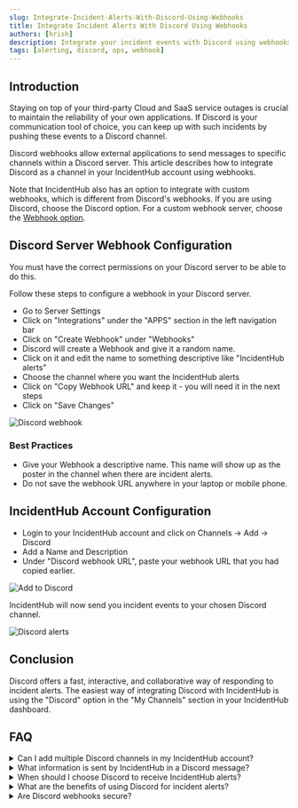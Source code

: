 ```yaml
---
slug: Integrate-Incident-Alerts-With-Discord-Using-Webhooks
title: Integrate Incident Alerts With Discord Using Webhooks
authors: [hrish]
description: Integrate your incident events with Discord using webhooks. Receive IncidentHub alerts directly in your Discord channel.
tags: [alerting, discord, ops, webhook]
---
```


<head>
<meta property="og:image" data-rh="true" content="https://storage.googleapis.com/ihub-static-storage/blog/discord.jpg" />
<meta name="twitter:image" data-rh="true" content="https://storage.googleapis.com/ihub-static-storage/blog/discord.jpg" />
</head>

## Introduction

Staying on top of your third-party Cloud and SaaS service outages is crucial to maintain the reliability of your own applications.
If Discord is your communication tool of choice, you can keep up with such incidents by pushing these events to a Discord channel.

Discord webhooks allow external applications to send messages to specific channels within a Discord server. This article describes how
to integrate Discord as a channel in your IncidentHub account using webhooks.

Note that IncidentHub also has an option to integrate with custom webhooks, which is different from Discord's webhooks. If you are using
Discord, choose the Discord option. For a custom webhook server, choose the
[Webhook option](https://docs.incidenthub.cloud/welcome-to-the-incidenthub-documentation/channels/webhook-integration).

## Discord Server Webhook Configuration

You must have the correct permissions on your Discord server to be able to do this.

Follow these steps to configure a webhook in your Discord server.

- Go to Server Settings
- Click on "Integrations" under the "APPS" section in the left navigation bar
- Click on "Create Webhook" under "Webhooks"
- Discord will create a Webhook and give it a random name.
- Click on it and edit the name to something descriptive like "IncidentHub alerts"
- Choose the channel where you want the IncidentHub alerts
- Click on "Copy Webhook URL" and keep it - you will need it in the next steps
- Click on "Save Changes"

![Discord webhook](/img/discord-webhook.png)

### Best Practices

- Give your Webhook a descriptive name. This name will show up as the poster in the channel when there are incident alerts.
- Do not save the webhook URL anywhere in your laptop or mobile phone.

## IncidentHub Account Configuration

- Login to your IncidentHub account and click on Channels -> Add -> Discord
- Add a Name and Description
- Under "Discord webhook URL", paste your webhook URL that you had copied earlier.

![Add to Discord](/img/add-to-discord.png)

IncidentHub will now send you incident events to your chosen Discord channel.

![Discord alerts](/img/discord-alerts.png)

## Conclusion

Discord offers a fast, interactive, and collaborative way of responding to incident alerts. The easiest way of integrating Discord with IncidentHub is
using the "Discord" option in the "My Channels" section in your IncidentHub dashboard.

## FAQ

<details>
<summary>Can I add multiple Discord channels in my IncidentHub account?</summary>
<p>
Yes. You can add multiple Discord channels to your IncidentHub account. The number of channels is only limited by your subscription plan.
</p>
</details>
<details>
<summary>What information is sent by IncidentHub in a Discord message?</summary>
<p>
IncidentHub sends all the important details of the incident - title, the last updated date and time of the incident, and a summary of the incident.
It also includes a link to the service's status page and a link to the incident itself on the service's status page.
</p>
</details>
<details>
<summary>When should I choose Discord to receive IncidentHub alerts?</summary>
<p>
You can choose Discord to receive alerts if it's the primary means of communication with your team. 
</p>
</details>
<details>
<summary>What are the benefits of using Discord for incident alerts?</summary>
<p>
Discord is a popular means of communication between team members. It offers real-time notifications, whether you are on a desktop or a mobile phone.
You can directly forward incident event messages to other team members and create threads and tag people. These features enable quicker response times and
better team co-ordination compared to other channels like email.
</p>
</details>
<details>
<summary>Are Discord webhooks secure?</summary>
<p>
Discord webhooks have a secret token embedded in the webhook URL. IncidentHub stores this URL in an encrypted form so it is not accessible to anyone. 
However, you should ensure that you do not copy or store the webhook URL anywhere in your laptop or mobile phone in the process of configuring the webhook.
</p>
</details>
